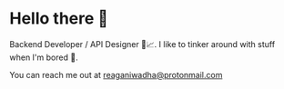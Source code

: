 # Hello there 👋
Backend Developer / API Designer 📡📈. I like to tinker around with stuff when I'm bored 🔧.

You can reach me out at reaganiwadha@protonmail.com
